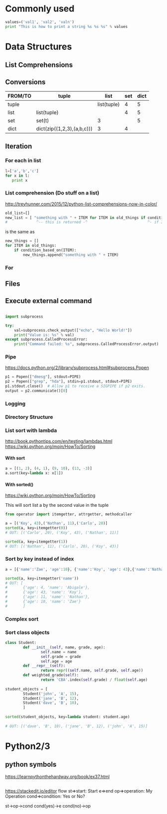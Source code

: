 # Commonly used
```python
values=('val1', 'val2', 'valn')
print "This is how to print a string %s %s %s" % values
```

# Data Structures
## List Comprehensions

## 

## Conversions
| FROM/TO | tuple                      | list        | set | dict |
| ------- | -------------------------- | ----------- | --- | --- |
| tuple   |                            | list(tuple) | 4 | 5 |
| list    | list(tuple)                |             | 4 | 5 |
| set     | set(t)                     | 3           |   | 5 |
| dict    | dict(zip((1,2,3),(a,b,c))) | 3           | 4 |   |

## Iteration
### For each in list
 ```python
l=['a','b','c']
for x in l:
    print x    
```

### List comprehension (Do stuff on a list)
http://treyhunner.com/2015/12/python-list-comprehensions-now-in-color/

```python
old_list=[]
new_list = [ "something with " + ITEM for ITEM in old_things if condition_based_on(ITEM)]
#             ^-- this is returned -^                           ^- if ITEM meets condition

```
is the same as 
```python
new_things = []
for ITEM in old_things:
    if condition_based_on(ITEM):
        new_things.append("something with " + ITEM)
```

### For 


## Files

## Execute external command

```python

import subprocess

try:
    val=subprocess.check_output(["echo", "Hello World!"])
    print("Value is: %s" % val)
except subprocess.CalledProcessError:
    print("Command failed: %s", subprocess.CalledProcessError.output)
```

### Pipe
https://docs.python.org/2/library/subprocess.html#subprocess.Popen

```python
p1 = Popen(["dmesg"], stdout=PIPE)
p2 = Popen(["grep", "hda"], stdin=p1.stdout, stdout=PIPE)
p1.stdout.close()  # Allow p1 to receive a SIGPIPE if p2 exits.
output = p2.communicate()[0]
```


### Logging

### Directory Structure

### List sort with lambda
http://book.pythontips.com/en/testing/lambdas.html
https://wiki.python.org/moin/HowTo/Sorting

#### With sort
```python
a = [(1, 2), (4, 1), (9, 10), (13, -3)]
a.sort(key=lambda x: x[1])

```
#### With sorted()
https://wiki.python.org/moin/HowTo/Sorting

This will sort list a by the second value in the tuple
```python
from operator import itemgetter, attrgetter, methodcaller

a = [('Koy', 43),('Nathan', 11),('Carlo', 20)]
sorted(a, key=itemgetter(0))
# OUT: [('Carlo', 20), ('Koy', 43), ('Nathan', 11)]

sorted(a, key=itemgetter(1))
# OUT: [('Nathan', 11), ('Carlo', 20), ('Koy', 43)]
```

### Sort by key instead of index
```python
a = [{'name':'Zae', 'age':10}, {'name':'Koy', 'age': 43},{'name':'Nathan', 'age': 11},{'name':'Abigale', 'age':4}]

sorted(a, key=itemgetter('name'))
# OUT: [
#       {'age': 4, 'name': 'Abigale'}, 
#       {'age': 43, 'name': 'Koy'}, 
#       {'age': 11, 'name': 'Nathan'}, 
#       {'age': 10, 'name': 'Zae'}
#       ]

```
### Complex sort


### Sort class objects
```python
class Student:
        def __init__(self, name, grade, age):
                self.name = name
                self.grade = grade
                self.age = age
        def __repr__(self):
                return repr((self.name, self.grade, self.age))
        def weighted_grade(self):
                return 'CBA'.index(self.grade) / float(self.age)
                
student_objects = [
        Student('john', 'A', 15),
        Student('jane', 'B', 12),
        Student('dave', 'B', 10),
        ]
        
sorted(student_objects, key=lambda student: student.age)
        
# OUT: [('dave', 'B', 10), ('jane', 'B', 12), ('john', 'A', 15)]         
```

# Python2/3
## 

## python symbols
https://learnpythonthehardway.org/book/ex37.html

## 
https://stackedit.io/editor
flow
st=>start: Start
e=>end
op=>operation: My Operation
cond=>condition: Yes or No?

st->op->cond
cond(yes)->e
cond(no)->op
